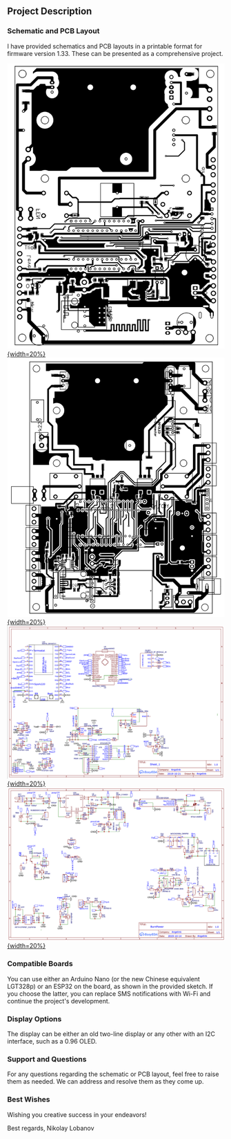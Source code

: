## Project Description

### Schematic and PCB Layout

I have provided schematics and PCB layouts in a printable format for firmware version 1.33. These can be presented as a comprehensive project.

[![Burner 1](burner-1.png){width=20%}](burner-1.pdf)
[![Burner 2](burner-2.png){width=20%}](burner-2.pdf)
[![Burner 3](burner-3.png){width=20%}](burner-3.pdf)
[![Burner 4](burner-4.png){width=20%}](burner-4.pdf)

### Compatible Boards

You can use either an Arduino Nano (or the new Chinese equivalent LGT328p) or an ESP32 on the board, as shown in the provided sketch. If you choose the latter, you can replace SMS notifications with Wi-Fi and continue the project's development.

### Display Options

The display can be either an old two-line display or any other with an I2C interface, such as a 0.96 OLED.

### Support and Questions

For any questions regarding the schematic or PCB layout, feel free to raise them as needed. We can address and resolve them as they come up.

### Best Wishes

Wishing you creative success in your endeavors!

Best regards,
Nikolay Lobanov

